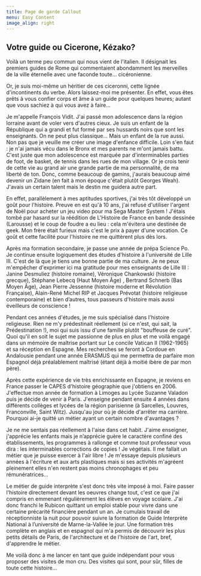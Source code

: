 ```yaml
---
title: Page de garde Callout
menu: Easy Content
image_align: right
---
```


## Votre guide ou Cicerone, Kézako?


Voilà un terme peu commun qui nous vient de l'italien. Il désignait les premiers guides de Rome qui commentaient abondamment les merveilles de la ville éternelle avec une faconde toute... cicéronienne.

 

Or, je suis moi-même un héritier de ces ciceronni, cette lignée d'incontinents du verbe. Alors laissez-moi me présenter. En effet, vous êtes prêts à vous confier corps et âme à un guide pour quelques heures; autant que vous sachiez à qui vous avez à faire...



Je m'appelle François Vidit. J'ai passé mon adolescence dans la région lorraine avant de voler vers d'autres cieux. Je suis un enfant de la République qui a grandi et fut formé par ses hussards noirs que sont les enseignants. On ne peut plus classique... Mais un enfant de la rue aussi. Non pas que je veuille me créer une image d'enfance difficile. Loin s'en faut : je n'ai jamais vécu dans le Bronx et mes parents ne m'ont jamais battu. C'est juste que mon adolescence est marquée par d'interminables parties de foot, de basket, de tennis dans les rues de mon village. Or je crois tenir de cette vie au grand air une grande partie de ma personnalité, de ma liberté de ton. Donc, comme beaucoup de gamins, j'aurais beaucoup aimé devenir un Zidane (en fait à mon époque c'était plutôt Georges Weah). J'avais un certain talent mais le destin me guidera autre part.



En effet, parallèlement à mes aptitudes sportives, j'ai très tôt développé un goût pour l'histoire. Preuve en est qu'à 10 ans,  j'ai refusé d'utiliser l'argent de Noël pour acheter un jeu video pour ma Sega Master System ! J'étais tombé par hasard sur la réédition de L'Histoire de France en bande dessinée (Larousse) et le coup de foudre a eu lieu : cela m'évitera une destinée de geek. Mon frère était furieux mais c'est le prix à payer d'une vocation. Ce goût et cette facilité pour l'histoire ne me quittèrent plus dès lors.



Après ma formation secondaire, je passe une année de prépa Science Po. Je continue ensuite logiquement des études d'histoire à l'université de Lille III. C'est de là que je tiens une bonne partie de ma culture. Je ne peux m'empêcher d'exprimer ici ma gratitude pour mes enseignants de Lille III : Janine Desmuliez (histoire romaine), Véronique Chankowski (histoire grecque), Stéphane Lebecq (Haut Moyen Âge) , Bertrand Schnerb (Bas Moyen Âge),  Jean Pierre Jessenne (histoire moderne et Révolution Française),  Alain-René Michel RIP et Jacques Prévotat (histoire religieuse contemporaine) et bien d’autres, tous passeurs d'histoire mais aussi éveilleurs de conscience !



Pendant ces années d'études, je me suis spécialisé dans l'histoire religieuse. Rien ne m'y prédestinait réellement (si ce n'est, qui sait, la Prédestination !), moi qui suis issu d'une famille plutôt "bouffeuse de curé". Quoi qu'il en soit le sujet me passionne de plus en plus et me voilà engagé dans un mémoire de maîtrise portant sur Le concile Vatican II (1962-1965) et sa réception en Espagne. Mes recherches se feront à Cordoue en Andalousie pendant une année ERASMUS qui me permettra de parfaire mon Espagnol déjà préalablement maîtrisé (étant déjà à moitié ibère de par mon père).



Après cette expérience de vie très enrichissante en Espagne, je reviens en France passer le CAPES d'histoire géographie que j'obtiens en 2006. J'effectue mon année de formation à Limoges au Lycée Suzanne Valadon puis je décide de venir à Paris. J'enseigne pendant ensuite 4 années dans différents collèges et lycées de la région parisienne (à Sarcelles, Louvres, Franconville, Saint Witz).  Jusqu'au jour où je décide d'arrêter ma carrière. Pourquoi ai-je quitté un métier ayant un certain nombre d'avantages ? 


Je ne me sentais pas réellement à l'aise dans cet habit. J'aime enseigner, j'apprécie les enfants mais je n’apprécie guère le caractère confiné des établissements, les programmes à rallonge et comme tout professeur vous dira : les interminables corrections de copies ! Je végétais. Il me fallait un métier que je puisse exercer à l'air libre ! Je m'essaye depuis plusieurs années à l'écriture et aux arts plastiques mais si ses activités m'agréent pleinement elles n'en restent pas moins chronophages et peu rémunératrices...



Le métier de guide interprète s'est donc très vite imposé à moi. Faire passer l'histoire directement devant les oeuvres change tout, c'est ce que j'ai compris en emmenant régulièrement les élèves en voyage scolaire. J'ai donc franchi le Rubicon quittant un emploi stable pour vivre dans une certaine précarité financière pendant un an.  Je cumulais travail de réceptionniste la nuit pour pouvoir suivre la formation de Guide Interprète National à l’université de Marne-la-Vallée le jour. Une formation très complète en anglais et en espagnol qui m'a permis de découvrir les plus petits détails de Paris, de l'architecture et de l'histoire de l'art, bref, d'apprendre le métier.



Me voilà donc à me lancer en tant que guide indépendant pour vous proposer des visites de mon cru. Des visites qui sont, pour sûr, filles de toute cette histoire...